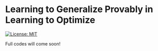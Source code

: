 # Learning to Generalize Provably in Learning to Optimize

[![License: MIT](https://img.shields.io/badge/License-MIT-green.svg)](https://opensource.org/licenses/MIT)

Full codes will come soon!
